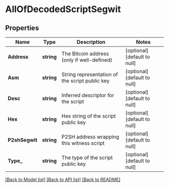 # AllOfDecodedScriptSegwit

## Properties
Name | Type | Description | Notes
------------ | ------------- | ------------- | -------------
**Address** | **string** | The Bitcoin address (only if well-defined) | [optional] [default to null]
**Asm** | **string** | String representation of the script public key | [optional] [default to null]
**Desc** | **string** | Inferred descriptor for the script | [optional] [default to null]
**Hex** | **string** | Hex string of the script public key | [optional] [default to null]
**P2shSegwit** | **string** | P2SH address wrapping this witness script | [optional] [default to null]
**Type_** | **string** | The type of the script public key | [optional] [default to null]

[[Back to Model list]](../README.md#documentation-for-models) [[Back to API list]](../README.md#documentation-for-api-endpoints) [[Back to README]](../README.md)


